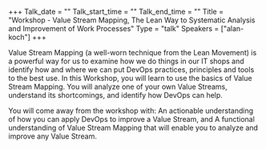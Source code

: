 +++
Talk_date = ""
Talk_start_time = ""
Talk_end_time = ""
Title = "Workshop - Value Stream Mapping, The Lean Way to Systematic Analysis and Improvement of Work Processes"
Type = "talk"
Speakers = ["alan-koch"]
+++

Value Stream Mapping (a well-worn technique from the Lean Movement) is a powerful way for us to examine how we do things in our IT shops and identify how and where we can put DevOps practices, principles and tools to the best use.  In this Workshop, you will learn to use the basics of Value Stream Mapping.  You will analyze one of your own Value Streams, understand its shortcomings, and identify how DevOps can help.  

You will come away from the workshop with:
An actionable understanding of how you can apply DevOps to improve a Value Stream, and
A functional understanding of Value Stream Mapping that will enable you to analyze and improve any Value Stream.

